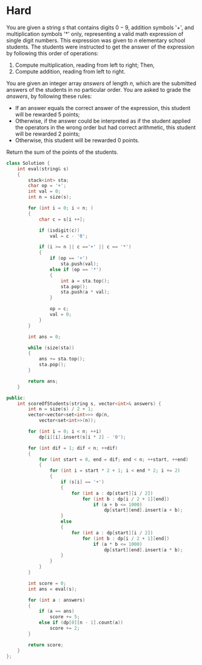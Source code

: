 # Hard

You are given a string $s$ that contains digits $0-9$, addition symbols '+', and multiplication symbols '\*' only, representing a valid math expression of single digit numbers. This expression was given to $n$ elementary school students. The students were instructed to get the answer of the expression by following this order of operations:

1. Compute multiplication, reading from left to right; Then,
1. Compute addition, reading from left to right.

You are given an integer array $answers$ of length $n$, which are the submitted answers of the students in no particular order. You are asked to grade the $answers$, by following these rules:

- If an answer equals the correct answer of the expression, this student will be rewarded $5$ points;
- Otherwise, if the answer could be interpreted as if the student applied the operators in the wrong order but had correct arithmetic, this student will be rewarded $2$ points;
- Otherwise, this student will be rewarded $0$ points.

Return the sum of the points of the students.

```cpp
class Solution {
    int eval(string& s)
    {
        stack<int> sta;
        char op = '+';
        int val = 0;
        int n = size(s);

        for (int i = 0; i < n; )
        {
            char c = s[i ++];

            if (isdigit(c))
                val = c - '0';

            if (i >= n || c =='+' || c == '*')
            {
                if (op == '+')
                    sta.push(val);
                else if (op == '*')
                {
                    int a = sta.top();
                    sta.pop();
                    sta.push(a * val);
                }

                op = c;
                val = 0;
            }
        }

        int ans = 0;

        while (size(sta))
        {
            ans += sta.top();
            sta.pop();
        }

        return ans;
    }

public:
    int scoreOfStudents(string s, vector<int>& answers) {
        int n = size(s) / 2 + 1;
        vector<vector<set<int>>> dp(n, 
            vector<set<int>>(n));

        for (int i = 0; i < n; ++i)
            dp[i][i].insert(s[i * 2] - '0');

        for (int dif = 1; dif < n; ++dif)
        {
            for (int start = 0, end = dif; end < n; ++start, ++end)
            {
                for (int i = start * 2 + 1; i < end * 2; i += 2)
                {
                    if (s[i] == '+')
                    {
                        for (int a : dp[start][i / 2])
                            for (int b : dp[i / 2 + 1][end])
                                if (a + b <= 1000)
                                    dp[start][end].insert(a + b);
                    }
                    else
                    {
                        for (int a : dp[start][i / 2])
                            for (int b : dp[i / 2 + 1][end])
                                if (a * b <= 1000)
                                    dp[start][end].insert(a * b);
                    }
                }
            }
        }

        int score = 0;
        int ans = eval(s);

        for (int a : answers)
        {
            if (a == ans)
                score += 5;
            else if (dp[0][n - 1].count(a))
                score += 2;
        }

        return score;
    }
};
```
